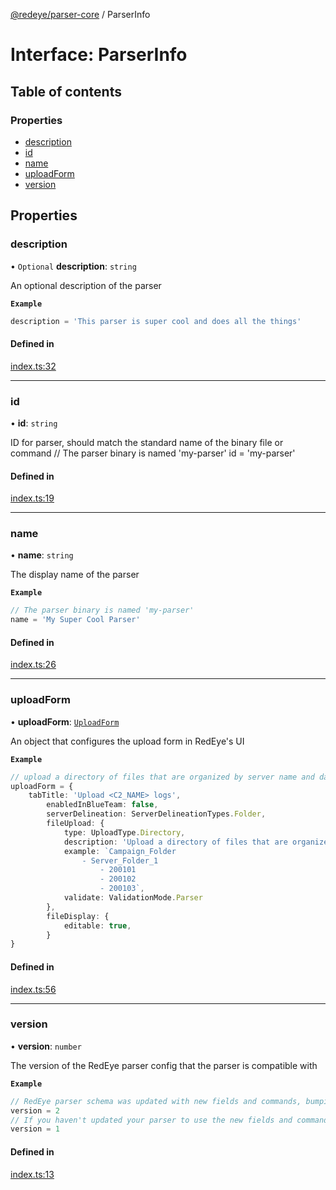 [@redeye/parser-core](../index.md) / ParserInfo

# Interface: ParserInfo

## Table of contents

### Properties

- [description](ParserInfo.md#description)
- [id](ParserInfo.md#id)
- [name](ParserInfo.md#name)
- [uploadForm](ParserInfo.md#uploadform)
- [version](ParserInfo.md#version)

## Properties

### description

• `Optional` **description**: `string`

An optional description of the parser

**`Example`**

```ts
description = 'This parser is super cool and does all the things'
```

#### Defined in

[index.ts:32](https://github.com/cisagov/RedEye/blob/9f9475cf/parsers/parser-core/src/parser-info/index.ts#L32)

___

### id

• **id**: `string`

ID for parser, should match the standard name of the binary file or command
// The parser binary is named 'my-parser'
id = 'my-parser'

#### Defined in

[index.ts:19](https://github.com/cisagov/RedEye/blob/9f9475cf/parsers/parser-core/src/parser-info/index.ts#L19)

___

### name

• **name**: `string`

The display name of the parser

**`Example`**

```ts
// The parser binary is named 'my-parser'
name = 'My Super Cool Parser'
```

#### Defined in

[index.ts:26](https://github.com/cisagov/RedEye/blob/9f9475cf/parsers/parser-core/src/parser-info/index.ts#L26)

___

### uploadForm

• **uploadForm**: [`UploadForm`](UploadForm.md)

An object that configures the upload form in RedEye's UI

**`Example`**

```ts
// upload a directory of files that are organized by server name and date in the format: <FOLDER_TO_UPLOAD>/<SERVER_NAME>/<YYYYMMDD>/
uploadForm = {
	tabTitle: 'Upload <C2_NAME> logs',
		enabledInBlueTeam: false,
		serverDelineation: ServerDelineationTypes.Folder,
		fileUpload: {
			type: UploadType.Directory,
			description: 'Upload a directory of files that are organized by server name and date in the format: <FOLDER_TO_UPLOAD>/<SERVER_NAME>/<YYYYMMDD>/',
			example: `Campaign_Folder
				- Server_Folder_1
					- 200101
					- 200102
					- 200103`,
			validate: ValidationMode.Parser
		},
		fileDisplay: {
			editable: true,
		}
}
```

#### Defined in

[index.ts:56](https://github.com/cisagov/RedEye/blob/9f9475cf/parsers/parser-core/src/parser-info/index.ts#L56)

___

### version

• **version**: `number`

The version of the RedEye parser config that the parser is compatible with

**`Example`**

```ts
// RedEye parser schema was updated with new fields and commands, bumping from version 1 to 2
version = 2
// If you haven't updated your parser to use the new fields and commands, you can still use the old version
version = 1
```

#### Defined in

[index.ts:13](https://github.com/cisagov/RedEye/blob/9f9475cf/parsers/parser-core/src/parser-info/index.ts#L13)
